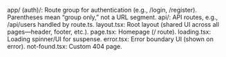 app/
(auth)/: Route group for authentication (e.g., /login, /register). Parentheses mean “group only,” not a URL segment.
api/: API routes, e.g., /api/users handled by route.ts.
layout.tsx: Root layout (shared UI across all pages—header, footer, etc.).
page.tsx: Homepage (/ route).
loading.tsx: Loading spinner/UI for suspense.
error.tsx: Error boundary UI (shown on error).
not-found.tsx: Custom 404 page.